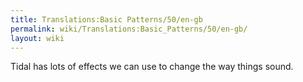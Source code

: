 ```yaml
---
title: Translations:Basic Patterns/50/en-gb
permalink: wiki/Translations:Basic_Patterns/50/en-gb/
layout: wiki
---
```


Tidal has lots of effects we can use to change the way things sound.
